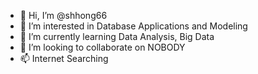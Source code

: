- 👋 Hi, I’m @shhong66
- 👀 I’m interested in Database Applications and Modeling
- 🌱 I’m currently learning Data Analysis, Big Data
- 💞️ I’m looking to collaborate on NOBODY
- 📫 Internet Searching

<!---
shhong66/shhong66 is a ✨ special ✨ repository because its `README.md` (this file) appears on your GitHub profile.
You can click the Preview link to take a look at your changes.
--->
